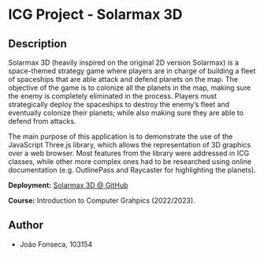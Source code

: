 # ICG Project - Solarmax 3D

## Description

Solarmax 3D (heavily inspired on the original 2D version Solarmax) is a space-themed strategy game where players are in charge of building a fleet of spaceships that are able attack and defend planets on the map. The objective of the game is to colonize all the planets in the map, making sure the enemy is completely eliminated in the process. Players must strategically deploy the spaceships to destroy the enemy’s fleet and eventually colonize their planets; while also making sure they are able to defend from attacks.

The main purpose of this application is to demonstrate the use of the JavaScript Three.js library, which allows the representation of 3D graphics over a web browser. Most features from the library were addressed in ICG classes, while other more complex ones had to be researched using online documentation (e.g. OutlinePass and Raycaster for highlighting the planets).

**Deployment:** [Solarmax 3D @ GitHub](https://joaompfonseca.github.io/icg-project/)

**Course:** Introduction to Computer Grahpics (2022/2023).

## Author

- João Fonseca, 103154